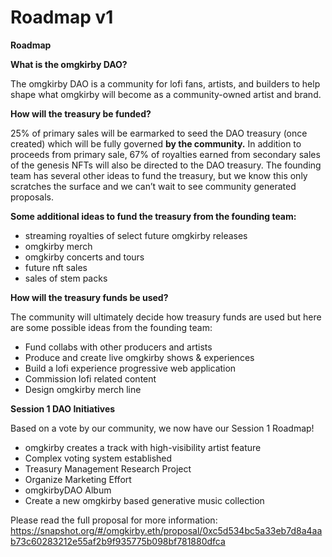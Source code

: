 # Roadmap v1

**Roadmap**

**What is the omgkirby DAO?**

The omgkirby DAO is a community for lofi fans, artists, and builders to help shape what omgkirby will become as a community-owned artist and brand.

**How will the treasury be funded?**

25% of primary sales will be earmarked to seed the DAO treasury (once created) which will be fully governed **by the community.** In addition to proceeds from primary sale, 67% of royalties earned from secondary sales of the genesis NFTs will also be directed to the DAO treasury. The founding team has several other ideas to fund the treasury, but we know this only scratches the surface and we can’t wait to see community generated proposals.

**Some additional ideas to fund the treasury from the founding team:**

* streaming royalties of select future omgkirby releases
* omgkirby merch
* omgkirby concerts and tours
* future nft sales
* sales of stem packs

**How will the treasury funds be used?**

The community will ultimately decide how treasury funds are used but here are some possible ideas from the founding team:

* Fund collabs with other producers and artists
* Produce and create live omgkirby shows & experiences
* Build a lofi experience progressive web application
* Commission lofi related content
* Design omgkirby merch line

**Session 1 DAO Initiatives**

Based on a vote by our community, we now have our Session 1 Roadmap!

* omgkirby creates a track with high-visibility artist feature
* Complex voting system established
* Treasury Management Research Project
* Organize Marketing Effort
* omgkirbyDAO Album
* Create a new omgkirby based generative music collection

Please read the full proposal for more information: https://snapshot.org/#/omgkirby.eth/proposal/0xc5d534bc5a33eb7d8a4aab73c60283212e55af2b9f935775b098bf781880dfca
